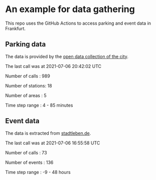 # An example for data gathering

This repo uses the GitHub Actions to access parking and event data in Frankfurt.

## Parking data
The data is provided by the [open data collection of the city](https://www.offenedaten.frankfurt.de/).

The last call was at 2021-07-06 20:42:02 UTC

Number of calls   : 989

Number of stations:  18

Number of areas   :   5

Time step range   :   4 -  85 minutes


## Event data
The data is extracted from [stadtleben.de](https://stadtleben.de/frankfurt/).

The last call was at 2021-07-06 16:55:58 UTC

Number of calls   :  73

Number of events  : 136

Time step range   :  -9 -  48 hours


